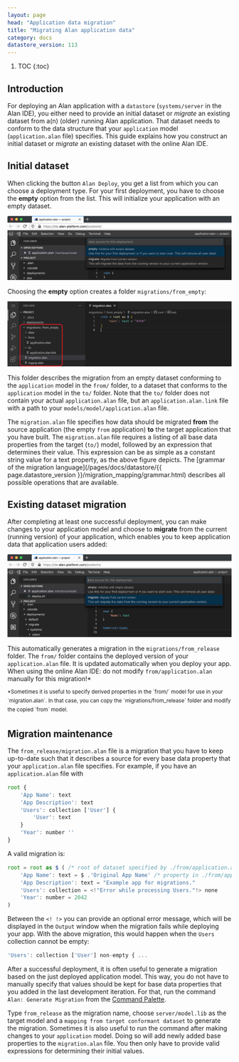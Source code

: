 ```yaml
---
layout: page
head: "Application data migration"
title: "Migrating Alan application data"
category: docs
datastore_version: 113
---
```


1. TOC
{:toc}

## Introduction

For deploying an Alan application with a `datastore` (`systems/server` in the Alan IDE), you either need to provide an initial dataset or *migrate* an existing dataset from a(n) (older) running Alan application.
That dataset needs to conform to the data structure that your `application` model (`application.alan` file) specifies.
This guide explains how you construct an initial dataset or *migrate* an existing dataset with the online Alan IDE.

## Initial dataset
When clicking the button `Alan Deploy`, you get a list from which you can choose a deployment type.
For your first deployment, you have to choose the **empty** option from the list.
This will initialize your application with an empty dataset.

![](images/deploy1.png)

Choosing the **empty** option creates a folder `migrations/from_empty`:

![](images/empty.png)

This folder describes the migration from an empty dataset conforming to the `application` model in the `from/` folder, to a dataset that conforms to the `application` model in the `to/` folder. Note that the `to/` folder does not contain your actual `application.alan` file, but an `application.alan.link` file with a path to your `models/model/application.alan` file.

The `migration.alan` file specifies how data should be migrated **from** the source application (the empty `from` application) **to** the target application that you have built. The `migration.alan` file requires a listing of all base data properties from the target (`to/`) model, followed by an expression that determines their value. This expression can be as simple as a constant string value for a text property, as the above figure depicts. The [grammar of the migration language](/pages/docs/datastore/{{ page.datastore_version }}/migration_mapping/grammar.html) describes all possible operations that are available.

## Existing dataset migration

After completing at least one successful deployment, you can make changes to your application model and choose to **migrate** from the current (running version) of your application, which enables you to keep application data that application users added:

![](images/deploy2.png)

This automatically generates a migration in the `migrations/from_release` folder. The `from/` folder contains the deployed version of your `application.alan` file. It is updated automatically when you deploy your app. When using the online Alan IDE: do not modify `from/application.alan` manually for this migration!*

<sup>
*Sometimes it is useful to specify derived properties in the `from/` model for use in your `migration.alan`. In that case, you can copy the `migrations/from_release` folder and modify the copied `from` model.
</sup>


## Migration maintenance
The `from_release/migration.alan` file is a migration that you have to keep up-to-date such that it describes a source for every base data property that your `application.alan` file specifies. For example, if you have an `application.alan` file with

```js
root {
	'App Name': text
	'App Description': text
	'Users': collection ['User'] {
		'User': text
	}
	'Year': number ''
}
```

A valid migration is:
```js
root = root as $ ( /* root of dataset specified by ./from/application.alan */
	'App Name': text = $ .'Original App Name' /* property in ./from/application.alan' */
	'App Description': text = "Example app for migrations."
	'Users': collection = <!"Error while processing Users."!> none
	'Year': number = 2042
)
```

Between the `<! !>` you can provide an optional error message, which will be displayed in the `Output` window when the migration fails while deploying your app. With the above migration, this would happen when the `Users` collection cannot be empty:
```js
'Users': collection ['User'] non-empty { ...
```

After a successful deployment, it is often useful to generate a migration based on the just deployed application model. This way, you do not have to manually specify that values should be kept for base data properties that you added in the last development iteration. For that, run the command `Alan: Generate Migration` from the [Command Palette](https://code.visualstudio.com/docs/getstarted/userinterface#_command-palette).
 <!-- or use the `alan` script from the [Terminal](https://code.visualstudio.com/docs/terminal/basics) -->

Type `from_release` as the migration name, choose `server/model.lib` as the target model and a `mapping from target conformant dataset` to generate the migration. Sometimes it is also useful to run the command after making changes to your `application` model. Doing so will add newly added base properties to the `migration.alan` file. You then only have to provide valid expressions for determining their initial values.
